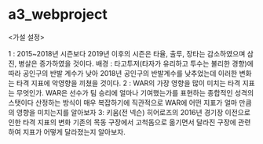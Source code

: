 # a3_webproject


<가설 설정>

1 :  2015~2018년 시즌보다 2019년 이후의 시즌은 타율, 출루, 장타는 감소하였으며 삼진, 병살은 증가하였을 것이다.
배경 : 타고투저(타자가 유리하고 투수는 불리한 경향)에 따라 공인구의 반발 계수가 낮아 2018년 공인구의 반발계수를 낮추었는데 이러한 변화는 타격 지표에 악영향을 끼쳤을 것이다.
2 : WAR의 가장 영향을 많이 미치는 타격 지표는 무엇인가.
 WAR은  선수가 팀 승리에 얼마나 기여했는가를 표현하는 종합적인 성격의 스탯이다 산정하는 방식이 매우 복잡하기에 직관적으로 WAR에 어떤 지표가 얼마 만큼의 영향을 미치는지를 알아보자
3:  키움(전 넥슨) 히어로즈의 2016년 경기장 이전으로 인한 타격 지표의 변화
기존의 목동 구장에서 고척돔으로 옮기면서 달라진 구장에 관련하여 지표가 어떻게 달라졌는지 알아보자.
